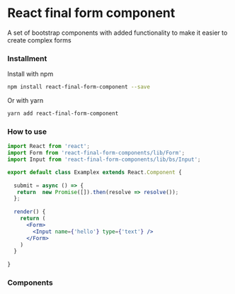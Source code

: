 # React final form component

A set of bootstrap components with added functionality to make it easier to create complex forms

### Installment
Install with npm
````bash
npm install react-final-form-component --save
````

Or with yarn
````bash
yarn add react-final-form-component
````

### How to use
````jsx harmony
import React from 'react';
import Form from 'react-final-form-components/lib/Form';
import Input from 'react-final-form-components/lib/bs/Input';

export default class Examplex extends React.Component {
  
  submit = async () => {
   return  new Promise([]).then(resolve => resolve());
  };
  
  render() {
    return (
      <Form>
        <Input name={'hello'} type={'text'} />
      </Form>
    )
  }
  
}
````


### Components

